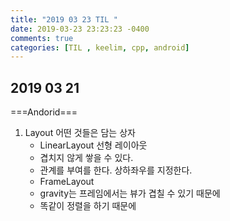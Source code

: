 ```yaml
---
title: "2019 03 23 TIL "
date: 2019-03-23 23:23:23 -0400
comments: true
categories: [TIL , keelim, cpp, android]
---
```


## 2019 03 21
===Andorid===
1. Layout 어떤 것들은 담는 상자
    - LinearLayout 선형 레이아웃
    - 겹치지 않게 쌓을 수 있다. 
    - 관계를 부여를 한다. 상하좌우를 지정한다. 
    - FrameLayout
    - gravity는 프레임에서는 뷰가 겹칠 수 있기 때문에
    - 똑같이 정렬을 하기 때문에


